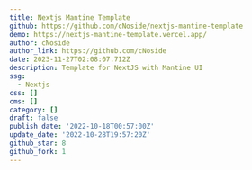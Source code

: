 ```yaml
---
title: Nextjs Mantine Template
github: https://github.com/cNoside/nextjs-mantine-template
demo: https://nextjs-mantine-template.vercel.app/
author: cNoside
author_link: https://github.com/cNoside
date: 2023-11-27T02:08:07.712Z
description: Template for NextJS with Mantine UI
ssg:
  - Nextjs
css: []
cms: []
category: []
draft: false
publish_date: '2022-10-18T00:57:00Z'
update_date: '2022-10-28T19:57:20Z'
github_star: 8
github_fork: 1
---
```

